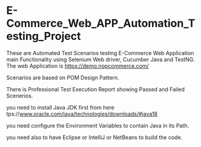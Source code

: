 # E-Commerce_Web_APP_Automation_Testing_Project

 These are Automated Test Scenarios testing E-Commerce Web Application main Functionality using Selenium Web driver, Cucumber Java and TestNG.
 The web Application is https://demo.nopcommerce.com/
 
 Scenarios are based on POM Design Pattern.
 
 There is Professional Test Execution Report showing Passed and Failed Scenerios.
 
 you need to install Java JDK first from here tps://www.oracle.com/java/technologies/downloads/#java18
 
 you need configure the Environment Variables to contain Java in its Path.
 
 you need also to have Eclipse or IntelliJ or NetBeans to build the code.
